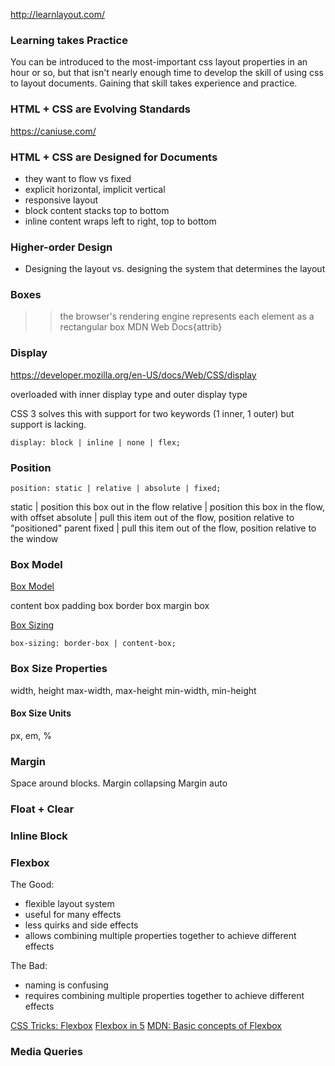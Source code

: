 http://learnlayout.com/

### Learning takes Practice

You can be introduced to the most-important css layout properties in an hour or so, but that isn't nearly enough time to develop the skill of using css to layout documents. Gaining that skill takes experience and practice.


### HTML + CSS are Evolving Standards

https://caniuse.com/

### HTML + CSS are Designed for Documents

- they want to flow vs fixed
- explicit horizontal, implicit vertical
- responsive layout
- block content stacks top to bottom
- inline content wraps left to right, top to bottom



### Higher-order Design

- Designing the layout vs. designing the system that determines the layout

### Boxes

>> the browser's rendering engine represents each element as a rectangular box
MDN Web Docs{attrib}


### Display

https://developer.mozilla.org/en-US/docs/Web/CSS/display


overloaded with inner display type and outer display type

CSS 3 solves this with support for two keywords (1 inner, 1 outer) but support is lacking.

```
display: block | inline | none | flex;
```


### Position
```
position: static | relative | absolute | fixed;
```

static | position this box out in the flow
relative | position this box in the flow, with offset
absolute | pull this item out of the flow, position relative to "positioned" parent
fixed | pull this item out of the flow, position relative to the window



### Box Model

[Box Model](https://developer.mozilla.org/en-US/docs/Web/CSS/CSS_Box_Model/Introduction_to_the_CSS_box_model)

content box
padding box
border box
margin box


[Box Sizing](https://developer.mozilla.org/en-US/docs/Web/CSS/box-sizing)

```
box-sizing: border-box | content-box;
```

### Box Size Properties
width, height
max-width, max-height
min-width, min-height

#### Box Size Units
px, em, %


### Margin

Space around blocks.
Margin collapsing
Margin auto




### Float + Clear

### Inline Block

### Flexbox

The Good:
- flexible layout system
- useful for many effects
- less quirks and side effects
- allows combining multiple properties together to achieve different effects

The Bad:
- naming is confusing
- requires combining multiple properties together to achieve different effects


[CSS Tricks: Flexbox](https://css-tricks.com/snippets/css/a-guide-to-flexbox/)
[Flexbox in 5](https://cvan.io/flexboxin5/)
[MDN: Basic concepts of Flexbox](https://developer.mozilla.org/en-US/docs/Web/CSS/CSS_Flexible_Box_Layout/Basic_Concepts_of_Flexbox)


### Media Queries


